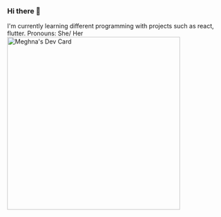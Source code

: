 ### Hi there 👋

<!--
**RexDev-Coder/RexDev-Coder** is a ✨ _special_ ✨ repository because its `README.md` (this file) appears on your GitHub profile.

Here are some ideas to get you started:

- 🔭 I’m currently working on ...
- 🌱 I’m currently learning ...
- 👯 I’m looking to collaborate on ...
- 🤔 I’m looking for help with ...
- 💬 Ask me about ...
- 📫 How to reach me: ...
- 😄 Pronouns: ...
- ⚡ Fun fact: ...
-->
I'm currently learning different programming with projects such as react, flutter.
Pronouns: She/ Her
<a href="https://app.daily.dev/MrRomotoZ"><img src="https://api.daily.dev/devcards/b93b5d01595a4aa1af2ba1c2cc6b23e8.png?r=sb7" width="400" alt="Meghna's Dev Card"/></a>
